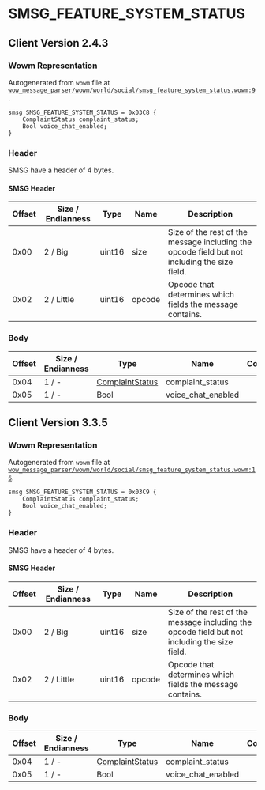 # SMSG_FEATURE_SYSTEM_STATUS

## Client Version 2.4.3

### Wowm Representation

Autogenerated from `wowm` file at [`wow_message_parser/wowm/world/social/smsg_feature_system_status.wowm:9`](https://github.com/gtker/wow_messages/tree/main/wow_message_parser/wowm/world/social/smsg_feature_system_status.wowm#L9).
```rust,ignore
smsg SMSG_FEATURE_SYSTEM_STATUS = 0x03C8 {
    ComplaintStatus complaint_status;
    Bool voice_chat_enabled;
}
```
### Header

SMSG have a header of 4 bytes.

#### SMSG Header

| Offset | Size / Endianness | Type   | Name   | Description |
| ------ | ----------------- | ------ | ------ | ----------- |
| 0x00   | 2 / Big           | uint16 | size   | Size of the rest of the message including the opcode field but not including the size field.|
| 0x02   | 2 / Little        | uint16 | opcode | Opcode that determines which fields the message contains.|

### Body

| Offset | Size / Endianness | Type | Name | Comment |
| ------ | ----------------- | ---- | ---- | ------- |
| 0x04 | 1 / - | [ComplaintStatus](complaintstatus.md) | complaint_status |  |
| 0x05 | 1 / - | Bool | voice_chat_enabled |  |

## Client Version 3.3.5

### Wowm Representation

Autogenerated from `wowm` file at [`wow_message_parser/wowm/world/social/smsg_feature_system_status.wowm:16`](https://github.com/gtker/wow_messages/tree/main/wow_message_parser/wowm/world/social/smsg_feature_system_status.wowm#L16).
```rust,ignore
smsg SMSG_FEATURE_SYSTEM_STATUS = 0x03C9 {
    ComplaintStatus complaint_status;
    Bool voice_chat_enabled;
}
```
### Header

SMSG have a header of 4 bytes.

#### SMSG Header

| Offset | Size / Endianness | Type   | Name   | Description |
| ------ | ----------------- | ------ | ------ | ----------- |
| 0x00   | 2 / Big           | uint16 | size   | Size of the rest of the message including the opcode field but not including the size field.|
| 0x02   | 2 / Little        | uint16 | opcode | Opcode that determines which fields the message contains.|

### Body

| Offset | Size / Endianness | Type | Name | Comment |
| ------ | ----------------- | ---- | ---- | ------- |
| 0x04 | 1 / - | [ComplaintStatus](complaintstatus.md) | complaint_status |  |
| 0x05 | 1 / - | Bool | voice_chat_enabled |  |

